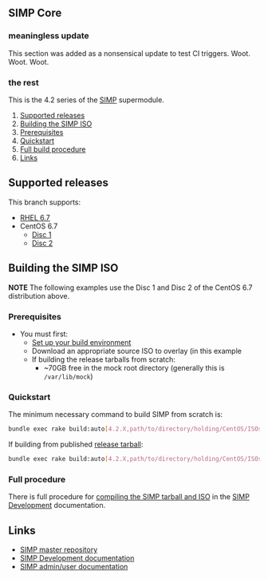 ## SIMP Core

### meaningless update
This section was added as a nonsensical update to test CI triggers.  Woot.  Woot.  Woot.

### the rest


This is the 4.2 series of the [SIMP](https://github.com/NationalSecurityAgency/SIMP) supermodule.


1. [Supported releases](#supported-releases)
2. [Building the SIMP ISO](#building-the-simp-iso)
  1. [Prerequisites](#prerequisites)
  2. [Quickstart](#quickstart)
  3. [Full build procedure](#full-procedure)
3. [Links](#links)


## Supported releases
This branch supports:
  - [RHEL 6.7](https://access.redhat.com/downloads/)
  - CentOS 6.7
    - [Disc 1](http://isoredirect.centos.org/centos/6.7/isos/x86_64/CentOS-6.7-x86_64-bin-DVD1.iso)
    - [Disc 2](http://isoredirect.centos.org/centos/6.7/isos/x86_64/CentOS-6.7-x86_64-bin-DVD2.iso)


## Building the SIMP ISO


**NOTE** The following examples use the Disc 1 and Disc 2 of the CentOS 6.7 distribution above.

### Prerequisites
   - You must first:
     - [Set up your build environment](https://simp-project.atlassian.net/wiki/display/SD/Setting+up+your+build+environment)
     - Download an appropriate source ISO to overlay (in this example
     - If building the release tarballs from scratch:
        - ~70GB free in the mock root directory (generally this is `/var/lib/mock`)

### Quickstart


The minimum necessary command to build SIMP from scratch is:
```bash
bundle exec rake build:auto[4.2.X,path/to/directory/holding/CentOS/ISOs]
```


If building from published [release tarball](https://bintray.com/artifact/download/simp/Releases/SIMP-DVD-CentOS-4.2.0-1.tar.gz):
```bash
bundle exec rake build:auto[4.2.X,path/to/directory/holding/CentOS/ISOs,path/to/SIMP-DVD-CentOS-5.1.0-2.tar.gz]
```


### Full procedure
There is full procedure for [compiling the SIMP tarball and ISO](https://simp-project.atlassian.net/wiki/display/SD/Compiling+the+SIMP+Tarball+and+ISO) in the [SIMP Development](https://simp-project.atlassian.net/wiki/display/SD/) documentation.

## Links
- [SIMP master repository](https://github.com/NationalSecurityAgency/SIMP)
- [SIMP Development documentation](https://simp-project.atlassian.net/wiki/display/SD)
- [SIMP admin/user documentation](http://simp.readthedocs.org/en/latest/)
